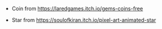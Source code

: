 - Coin from https://laredgames.itch.io/gems-coins-free

- Star from https://soulofkiran.itch.io/pixel-art-animated-star